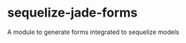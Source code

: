 sequelize-jade-forms
====================

A module to generate forms integrated to sequelize models 
